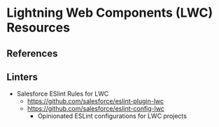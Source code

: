 
# Lightning Web Components (LWC) Resources

## References



## Linters 

- Salesforce ESlint Rules for LWC
  + https://github.com/salesforce/eslint-plugin-lwc
  + https://github.com/salesforce/eslint-config-lwc
    * Opinionated ESLint configurations for LWC projects 

